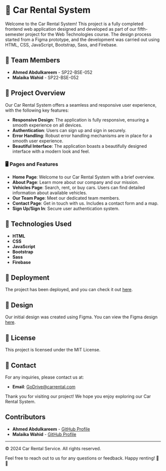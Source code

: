 # 🚗 Car Rental System

Welcome to the Car Rental System! This project is a fully completed frontend web application designed and developed as part of our fifth-semester project for the Web Technologies course. The design process started from a Figma prototype, and the development was carried out using HTML, CSS, JavaScript, Bootstrap, Sass, and Firebase.

## 👥 Team Members

- **Ahmed Abdulkareem** - SP22-BSE-052
- **Malaika Wahid** - SP22-BSE-052

## 🌟 Project Overview

Our Car Rental System offers a seamless and responsive user experience, with the following key features:

- **Responsive Design**: The application is fully responsive, ensuring a smooth experience on all devices.
- **Authentication**: Users can sign up and sign in securely.
- **Error Handling**: Robust error handling mechanisms are in place for a smooth user experience.
- **Beautiful Interface**: The application boasts a beautifully designed interface with a modern look and feel.

### 🖥️ Pages and Features

- **Home Page**: Welcome to our Car Rental System with a brief overview.
- **About Page**: Learn more about our company and our mission.
- **Vehicles Page**: Search, rent, or buy cars. Users can find detailed information about available vehicles.
- **Our Team Page**: Meet our dedicated team members.
- **Contact Page**: Get in touch with us. Includes a contact form and a map.
- **Sign Up/Sign In**: Secure user authentication system.

## 🔧 Technologies Used

- **HTML**
- **CSS**
- **JavaScript**
- **Bootstrap**
- **Sass**
- **Firebase**

## 🚀 Deployment

The project has been deployed, and you can check it out [here](https://ahmedalsakkaf.github.io/godrive/).

## 🎨 Design

Our initial design was created using Figma. You can view the Figma design [here](#).

## 📄 License

This project is licensed under the MIT License.

## 📧 Contact

For any inquiries, please contact us at:

- **Email**: GoDrive@carrental.com

Thank you for visiting our project! We hope you enjoy exploring our Car Rental System. 

## Contributors

- **Ahmed Abdulkareem** - [GitHub Profile](https://github.com/ahmedalsakkaf)
- **Malaika Wahid** - [GitHub Profile](https://github.com/malaikawahid)

---
© 2024 Car Rental Service. All rights reserved.

Feel free to reach out to us for any questions or feedback. Happy renting! 🚗✨
